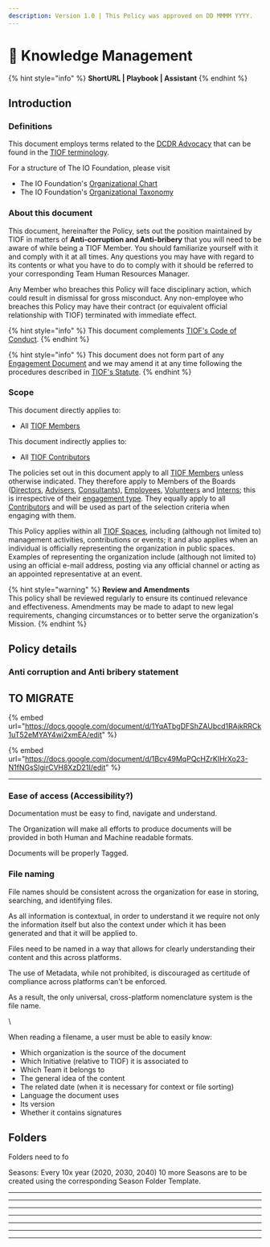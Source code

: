 ```yaml
---
description: Version 1.0 | This Policy was approved on DD MMMM YYYY.
---
```


# 🚧 Knowledge Management

{% hint style="info" %}
**ShortURL | Playbook | Assistant**
{% endhint %}



## Introduction

### Definitions

This document employs terms related to the [DCDR Advocacy](https://tiof.click/DCDRAdvocacy) that can be found in the [TIOF terminology](https://tiof.click/TIOFTerminology).

For a structure of The IO Foundation, please visit

* The IO Foundation's [Organizational Chart](http://tiof.click/TIOFOrgChart)
* The IO Foundation's [Organizational Taxonomy](https://tiof.click/OrgTaxonomy)

### About this document

This document, hereinafter the Policy, sets out the position maintained by TIOF in matters of **Anti-corruption and Anti-bribery** that you will need to be aware of while being a TIOF Member. You should familiarize yourself with it and comply with it at all times. Any questions you may have with regard to its contents or what you have to do to comply with it should be referred to your corresponding Team Human Resources Manager.

Any Member who breaches this Policy will face disciplinary action, which could result in dismissal for gross misconduct. Any non-employee who breaches this Policy may have their contract (or equivalent official relationship with TIOF) terminated with immediate effect.

{% hint style="info" %}
This document complements [TIOF's Code of Conduct](https://tiof.click/TIOFPolicyCoC).
{% endhint %}

{% hint style="info" %}
This document does not form part of any [Engagement Document](https://tiof.click/TIOFTerminology#engagement-document) and we may amend it at any time following the procedures described in [TIOF's Statute](https://tiof.click/TIOFStatute).
{% endhint %}

### Scope

This document directly applies to:

* All [TIOF Members](https://tiof.click/TIOFTerminology#members)

This document indirectly applies to:

* All [TIOF Contributors](https://tiof.click/TIOFTerminology#contributors)

The policies set out in this document apply to all [TIOF Members](https://tiof.click/TIOFTerminology#members) unless otherwise indicated. They therefore apply to Members of the Boards ([Directors](https://tiof.click/TIOFTerminology#directors), [Advisers](https://tiof.click/TIOFTerminology#advisers), [Consultants](https://tiof.click/TIOFTerminology#consultants)), [Employees](https://tiof.click/TIOFTerminology#employees), [Volunteers](https://tiof.click/TIOFTerminology#volunteers) and [Interns](https://tiof.click/TIOFTerminology#interns); this is irrespective of their [engagement type](https://tiof.click/TIOFTerminology#engagement-type). They equally apply to all [Contributors](https://tiof.click/TIOFTerminology#contributors) and will be used as part of the selection criteria when engaging with them.

This Policy applies within all [TIOF Spaces](https://tiof.click/TIOFTerminology#spaces), including (although not limited to) management activities, contributions or events; it and also applies when an individual is officially representing the organization in public spaces. Examples of representing the organization include (although not limited to) using an official e-mail address, posting via any official channel or acting as an appointed representative at an event.

{% hint style="warning" %}
**Review and Amendments**\
This policy shall be reviewed regularly to ensure its continued relevance and effectiveness. Amendments may be made to adapt to new legal requirements, changing circumstances or to better serve the organization's Mission.
{% endhint %}



## Policy details

### Anti corruption and Anti bribery statement

## TO MIGRATE

{% embed url="https://docs.google.com/document/d/1YqATbgDFShZAUbcd1RAjkRRCk1uT52eMYAY4wi2xmEA/edit" %}

{% embed url="https://docs.google.com/document/d/1Bcv49MqPQcHZrKIHrXo23-N1fNGsSlgirCVH8XzD21I/edit" %}

***

### Ease of access (Accessibility?)

Documentation must be easy to find, navigate and understand.

The Organization will make all efforts to produce documents will be provided in both Human and Machine readable formats.

Documents will be properly Tagged.







### File naming

File names should be consistent across the organization for ease in storing, searching, and identifying files.

As all information is contextual, in order to understand it we require not only the information itself but also the context under which it has been generated and that it will be applied to.

Files need to be named in a way that allows for clearly understanding their content and this across platforms.

The use of Metadata, while not prohibited, is discouraged as certitude of compliance across platforms can't be enforced.

As a result, the only universal, cross-platform nomenclature system is the file name.

\


When reading a filename, a user must be able to easily know:

* Which organization is the source of the document
* Which Initiative (relative to TIOF) it is associated to
* Which Team it belongs to
* The general idea of the content
* The related date (when it is necessary for context or file sorting)
* Language the document uses
* Its version
* Whether it contains signatures&#x20;





## Folders

Folders need to fo

Seasons: Every 10x year (2020, 2030, 2040) 10 more Seasons are to be created using the corresponding Season Folder Template.







***

***

***

***

***

***

***
